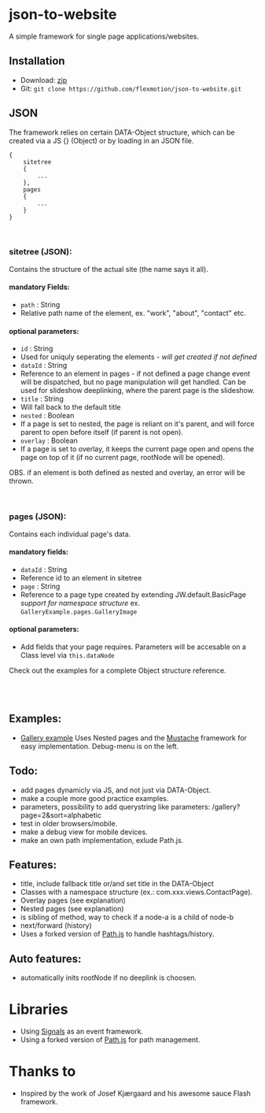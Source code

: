json-to-website
=========================

A simple framework for single page applications/websites.

## Installation

* Download: [zip](https://github.com/flexmotion/json-to-website/zipball/master)
* Git: `git clone https://github.com/flexmotion/json-to-website.git`

## JSON

The framework relies on certain DATA-Object structure, which can be created via a JS {} (Object) or by loading in an JSON file.

    {
    	sitetree
    	{
    		...
    	},
    	pages
    	{
    		...
    	}
    }

<br>

### sitetree (JSON):
Contains the structure of the actual site (the name says it all).

#### mandatory Fields:
* `path` : String
 * Relative path name of the element, ex. "work", "about", "contact" etc.

#### optional parameters:
* `id` : String
 * Used for uniquly seperating the elements - <i>will get created if not defined</i>
* `dataId` : String
 * Reference to an element in pages - if not defined a page change event will be dispatched, but no page manipulation will get handled. Can be used for slideshow deeplinking, where the parent page is the slideshow.
* `title` : String
 * Will fall back to the default title
* `nested` : Boolean
 * If a page is set to nested, the page is reliant on it's parent, and will force parent to open before itself (if parent is not open).
* `overlay` : Boolean
 * If a page is set to overlay, it keeps the current page open and opens the page on top of it (if no current page, rootNode will be opened).

OBS. if an element is both defined as nested and overlay, an error will be thrown.

<br>

### pages (JSON):
Contains each individual page's data.
#### mandatory fields:
* `dataId` : String
 * Reference id to an element in sitetree
* `page` : String
 * Reference to a page type created by extending JW.default.BasicPage<br><i>support for namespace structure </i>ex. `GalleryExample.pages.GalleryImage`

#### optional parameters:
* Add fields that your page requires. Parameters will be accesable on a Class level via `this.dataNode`

Check out the examples for a complete Object structure reference.

<br><br>

## Examples:
* [Gallery example](http://rwatgg.dk/labs/jw/gallery.php)
Uses Nested pages and the [Mustache](https://github.com/janl/mustache.js) framework for easy implementation.
Debug-menu is on the left.


## Todo:
* add pages dynamicly via JS, and not just via DATA-Object.
* make a couple more good practice examples.
* parameters, possibility to add querystring like parameters: /gallery?page=2&sort=alphabetic
* test in older browsers/mobile.
* make a debug view for mobile devices.
* make an own path implementation, exlude Path.js.


## Features:
* title, include fallback title or/and set title in the DATA-Object
* Classes with a namespace structure (ex.: com.xxx.views.ContactPage).
* Overlay pages (see explanation)
* Nested pages (see explanation)
* is sibling of method, way to check if a node-a is a child of node-b
* next/forward (history)
* Uses a forked version of [Path.js](https://github.com/mtrpcic/pathjs) to handle hashtags/history.

## Auto features:
* automatically inits rootNode if no deeplink is choosen.

# Libraries
* Using [Signals](http://millermedeiros.github.com/js-signals/) as an event framework.
* Using a forked version of [Path.js](https://github.com/mtrpcic/pathjs) for path management.

# Thanks to
- Inspired by the work of Josef Kjærgaard and his awesome sauce Flash framework.
